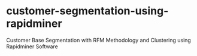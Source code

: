 # customer-segmentation-using-rapidminer
Customer Base Segmentation with RFM Methodology and Clustering using Rapidminer Software
